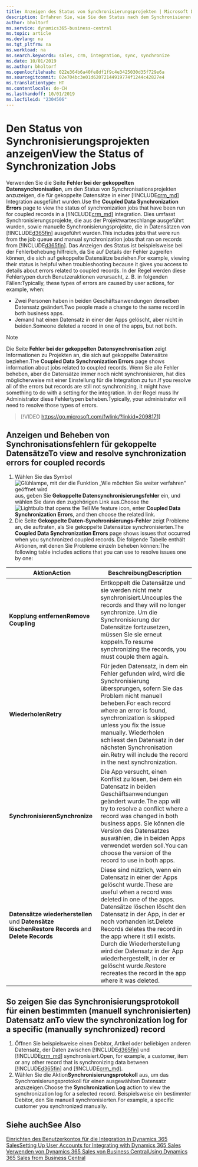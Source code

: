 ```yaml
---
title: Anzeigen des Status von Synchronisierungsprojekten | Microsoft Docs
description: Erfahren Sie, wie Sie den Status nach dem Synchronisieren gekoppelter Datensätze anzeigen.
author: bholtorf
ms.service: dynamics365-business-central
ms.topic: article
ms.devlang: na
ms.tgt_pltfrm: na
ms.workload: na
ms.search.keywords: sales, crm, integration, sync, synchronize
ms.date: 10/01/2019
ms.author: bholtorf
ms.openlocfilehash: 022e364b6a40fe8df1f9c4e3425030d35f729e6a
ms.sourcegitcommit: 02e704bc3e01d62072144919774f1244c42827e4
ms.translationtype: HT
ms.contentlocale: de-CH
ms.lasthandoff: 10/01/2019
ms.locfileid: "2304506"
---
```

# <a name="view-the-status-of-synchronization-jobs"></a><span data-ttu-id="7a057-103">Den Status von Synchronisierungsprojekten anzeigen</span><span class="sxs-lookup"><span data-stu-id="7a057-103">View the Status of Synchronization Jobs</span></span>
<span data-ttu-id="7a057-104">Verwenden Sie die Seite **Fehler bei der gekoppelten Datensynchronisation**, um den Status von Synchronisationsprojekten anzuzeigen, die für gekoppelte Datensätze in einer [!INCLUDE[crm_md](includes/crm_md.md)] Integration ausgeführt wurden.</span><span class="sxs-lookup"><span data-stu-id="7a057-104">Use the **Coupled Data Synchronization Errors** page to view the status of synchronization jobs that have been run for coupled records in a [!INCLUDE[crm_md](includes/crm_md.md)] integration.</span></span> <span data-ttu-id="7a057-105">Dies umfasst Synchronisierungsprojekte, die aus der Projektwarteschlange ausgeführt wurden, sowie manuelle Synchronisierungsprojekte, die in Datensätzen von [!INCLUDE[d365fin](includes/d365fin_md.md)] ausgeführt wurden.</span><span class="sxs-lookup"><span data-stu-id="7a057-105">This includes jobs that were run from the job queue and manual synchronization jobs that ran on records from [!INCLUDE[d365fin](includes/d365fin_md.md)].</span></span> <span data-ttu-id="7a057-106">Das Anzeigen des Status ist beispielsweise bei der Fehlerbehebung hilfreich, da Sie auf Details der Fehler zugreifen können, die sich auf gekoppelte Datensätze beziehen.</span><span class="sxs-lookup"><span data-stu-id="7a057-106">For example, viewing their status is helpful when troubleshooting because it gives you access to details about errors related to coupled records.</span></span> <span data-ttu-id="7a057-107">In der Regel werden diese Fehlertypen durch Benutzeraktionen verursacht, z. B. in folgenden Fällen:</span><span class="sxs-lookup"><span data-stu-id="7a057-107">Typically, these types of errors are caused by user actions, for example, when:</span></span>  

* <span data-ttu-id="7a057-108">Zwei Personen haben in beiden Geschäftsanwendungen denselben Datensatz geändert.</span><span class="sxs-lookup"><span data-stu-id="7a057-108">Two people made a change to the same record in both business apps.</span></span>
* <span data-ttu-id="7a057-109">Jemand hat einen Datensatz in einer der Apps gelöscht, aber nicht in beiden.</span><span class="sxs-lookup"><span data-stu-id="7a057-109">Someone deleted a record in one of the apps, but not both.</span></span>

> [!Note]
> <span data-ttu-id="7a057-110">Die Seite **Fehler bei der gekoppelten Datensynchronisation** zeigt Informationen zu Projekten an, die sich auf gekoppelte Datensätze beziehen.</span><span class="sxs-lookup"><span data-stu-id="7a057-110">The **Coupled Data Synchronization Errors** page shows information about jobs related to coupled records.</span></span> <span data-ttu-id="7a057-111">Wenn Sie alle Fehler beheben, aber die Datensätze immer noch nicht synchronisieren, hat dies möglicherweise mit einer Einstellung für die Integration zu tun.</span><span class="sxs-lookup"><span data-stu-id="7a057-111">If you resolve all of the errors but records are still not synchronizing, it might have something to do with a setting for the integration.</span></span> <span data-ttu-id="7a057-112">In der Regel muss Ihr Administrator diese Fehlertypen beheben.</span><span class="sxs-lookup"><span data-stu-id="7a057-112">Typically, your administrator will need to resolve those types of errors.</span></span>   

> [!VIDEO https://go.microsoft.com/fwlink/?linkid=2098171]

## <a name="to-view-and-resolve-synchronization-errors-for-coupled-records"></a><span data-ttu-id="7a057-113">Anzeigen und Beheben von Synchronisationsfehlern für gekoppelte Datensätze</span><span class="sxs-lookup"><span data-stu-id="7a057-113">To view and resolve synchronization errors for coupled records</span></span>
1. <span data-ttu-id="7a057-114">Wählen Sie das Symbol ![Glühlampe, mit der die Funktion „Wie möchten Sie weiter verfahren“ geöffnet wird](media/ui-search/search_small.png "Wie möchten Sie weiter verfahren?") aus, geben Sie **Gekoppelte Datensynchronisierungsfehler** ein, und wählen Sie dann den zugehörigen Link aus.</span><span class="sxs-lookup"><span data-stu-id="7a057-114">Choose the ![Lightbulb that opens the Tell Me feature](media/ui-search/search_small.png "Tell me what you want to do") icon, enter **Coupled Data Synchronization Errors**, and then choose the related link.</span></span>
2. <span data-ttu-id="7a057-115">Die Seite **Gekoppelte Daten-Synchronisierungs-Fehler** zeigt Probleme an, die auftraten, als Sie gekoppelte Datensätze synchronisierten.</span><span class="sxs-lookup"><span data-stu-id="7a057-115">The **Coupled Data Synchronization Errors** page shows issues that occurred when you synchronized coupled records.</span></span> <span data-ttu-id="7a057-116">Die folgende Tabelle enthält Aktionen, mit denen Sie Probleme einzeln beheben können:</span><span class="sxs-lookup"><span data-stu-id="7a057-116">The following table includes actions that you can use to resolve issues one by one:</span></span>

|<span data-ttu-id="7a057-117">Aktion</span><span class="sxs-lookup"><span data-stu-id="7a057-117">Action</span></span>|<span data-ttu-id="7a057-118">Beschreibung</span><span class="sxs-lookup"><span data-stu-id="7a057-118">Description</span></span>|
|----|----|
|<span data-ttu-id="7a057-119">**Kopplung entfernen**</span><span class="sxs-lookup"><span data-stu-id="7a057-119">**Remove Coupling**</span></span>|<span data-ttu-id="7a057-120">Entkoppelt die Datensätze und sie werden nicht mehr synchronisiert.</span><span class="sxs-lookup"><span data-stu-id="7a057-120">Uncouples the records and they will no longer synchronize.</span></span> <span data-ttu-id="7a057-121">Um die Synchronisierung der Datensätze fortzusetzen, müssen Sie sie erneut koppeln.</span><span class="sxs-lookup"><span data-stu-id="7a057-121">To resume synchronizing the records, you must couple them again.</span></span>|
|<span data-ttu-id="7a057-122">**Wiederholen**</span><span class="sxs-lookup"><span data-stu-id="7a057-122">**Retry**</span></span>|<span data-ttu-id="7a057-123">Für jeden Datensatz, in dem ein Fehler gefunden wird, wird die Synchronisierung übersprungen, sofern Sie das Problem nicht manuell beheben.</span><span class="sxs-lookup"><span data-stu-id="7a057-123">For each record where an error is found, synchronization is skipped unless you fix the issue manually.</span></span> <span data-ttu-id="7a057-124">Wiederholen schliesst den Datensatz in der nächsten Synchronisation ein.</span><span class="sxs-lookup"><span data-stu-id="7a057-124">Retry will include the record in the next synchronization.</span></span>|
|<span data-ttu-id="7a057-125">**Synchronisieren**</span><span class="sxs-lookup"><span data-stu-id="7a057-125">**Synchronize**</span></span>|<span data-ttu-id="7a057-126">Die App versucht, einen Konflikt zu lösen, bei dem ein Datensatz in beiden Geschäftsanwendungen geändert wurde.</span><span class="sxs-lookup"><span data-stu-id="7a057-126">The app will try to resolve a conflict where a record was changed in both business apps.</span></span> <span data-ttu-id="7a057-127">Sie können die Version des Datensatzes auswählen, die in beiden Apps verwendet werden soll.</span><span class="sxs-lookup"><span data-stu-id="7a057-127">You can choose the version of the record to use in both apps.</span></span>|
|<span data-ttu-id="7a057-128">**Datensätze wiederherstellen** und **Datensätze löschen**</span><span class="sxs-lookup"><span data-stu-id="7a057-128">**Restore Records** and **Delete Records**</span></span>|<span data-ttu-id="7a057-129">Diese sind nützlich, wenn ein Datensatz in einer der Apps gelöscht wurde.</span><span class="sxs-lookup"><span data-stu-id="7a057-129">These are useful when a record was deleted in one of the apps.</span></span> <span data-ttu-id="7a057-130">Datensätze löschen löscht den Datensatz in der App, in der er noch vorhanden ist.</span><span class="sxs-lookup"><span data-stu-id="7a057-130">Delete Records deletes the record in the app where it still exists.</span></span> <span data-ttu-id="7a057-131">Durch die Wiederherstellung wird der Datensatz in der App wiederhergestellt, in der er gelöscht wurde.</span><span class="sxs-lookup"><span data-stu-id="7a057-131">Restore recreates the record in the app where it was deleted.</span></span>|

## <a name="to-view-the-synchronization-log-for-a-specific-manually-synchronized-record"></a><span data-ttu-id="7a057-132">So zeigen Sie das Synchronisierungsprotokoll für einen bestimmten (manuell synchronisierten) Datensatz an</span><span class="sxs-lookup"><span data-stu-id="7a057-132">To view the synchronization log for a specific (manually synchronized) record</span></span>
1. <span data-ttu-id="7a057-133">Öffnen Sie beispielsweise einen Debitor, Artikel oder beliebigen anderen Datensatz, der Daten zwischen [!INCLUDE[d365fin](includes/d365fin_md.md)] und [!INCLUDE[crm_md](includes/crm_md.md)] synchronisiert.</span><span class="sxs-lookup"><span data-stu-id="7a057-133">Open, for example, a customer, item or any other record that is synchronizing data between [!INCLUDE[d365fin](includes/d365fin_md.md)] and [!INCLUDE[crm_md](includes/crm_md.md)].</span></span>
2. <span data-ttu-id="7a057-134">Wählen Sie die Aktion**Synchronisierungsprotokoll** aus, um das Synchronisierungsprotokoll für einen ausgewählten Datensatz anzuzeigen.</span><span class="sxs-lookup"><span data-stu-id="7a057-134">Choose the **Synchronization Log** action to view the synchronization log for a selected record.</span></span> <span data-ttu-id="7a057-135">Beispielsweise ein bestimmter Debitor, den Sie manuell synchronisierten.</span><span class="sxs-lookup"><span data-stu-id="7a057-135">For example, a specific customer you synchronized manually.</span></span>

## <a name="see-also"></a><span data-ttu-id="7a057-136">Siehe auch</span><span class="sxs-lookup"><span data-stu-id="7a057-136">See Also</span></span>  
[<span data-ttu-id="7a057-137">Einrichten des Benutzerkontos für die Integration in Dynamics 365 Sales</span><span class="sxs-lookup"><span data-stu-id="7a057-137">Setting Up User Accounts for Integrating with Dynamics 365 Sales</span></span>](admin-setting-up-integration-with-dynamics-sales.md)  
[<span data-ttu-id="7a057-138">Verwenden von Dynamics 365 Sales von Business Central</span><span class="sxs-lookup"><span data-stu-id="7a057-138">Using Dynamics 365 Sales from Business Central</span></span>](marketing-integrate-dynamicscrm.md)
